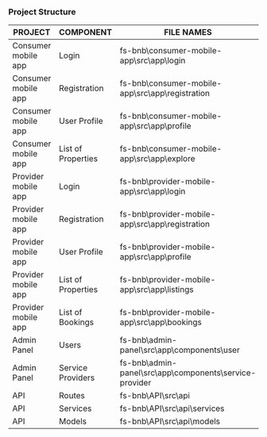 ### Project Structure 

| PROJECT             | COMPONENT               | FILE NAMES                                                |
|---------------------|-------------------------|-----------------------------------------------------------|
| Consumer mobile app | Login                   | fs-bnb\consumer-mobile-app\src\app\login                  |
| Consumer mobile app | Registration            | fs-bnb\consumer-mobile-app\src\app\registration           |
| Consumer mobile app | User Profile            | fs-bnb\consumer-mobile-app\src\app\profile                |
| Consumer mobile app | List of Properties      | fs-bnb\consumer-mobile-app\src\app\explore                |
| Provider mobile app | Login                   | fs-bnb\provider-mobile-app\src\app\login                  |
| Provider mobile app | Registration            | fs-bnb\provider-mobile-app\src\app\registration           |
| Provider mobile app | User Profile            | fs-bnb\provider-mobile-app\src\app\profile                |
| Provider mobile app | List of Properties      | fs-bnb\provider-mobile-app\src\app\listings               |
| Provider mobile app | List of Bookings        | fs-bnb\provider-mobile-app\src\app\bookings               |
| Admin Panel         | Users                   | fs-bnb\admin-panel\src\app\components\user                |
| Admin Panel         | Service Providers       | fs-bnb\admin-panel\src\app\components\service-provider    |
| API                 | Routes                  | fs-bnb\API\src\api                                        |
| API                 | Services                | fs-bnb\API\src\api\services                               |
| API                 | Models                  | fs-bnb\API\src\api\models                                 |

